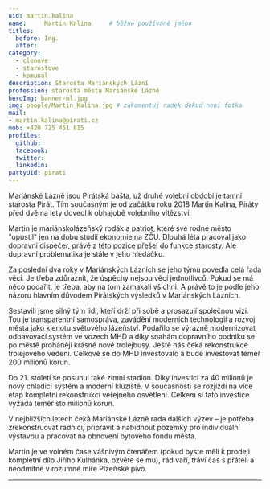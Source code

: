 ```yaml
---
uid: martin.kalina
name:     Martin Kalina 	# běžně používáné jméno
titles:
  before: Ing.
  after:
category:
  - clenove
  - starostove
  - komunal
description: Starosta Mariánských Lázní
profession: starosta města Mariánské Lázně
heroImg: banner-ml.jpg
img: people/Martin_Kalina.jpg # zakomentuj radek dokud není fotka
mail:
- martin.kalina@pirati.cz
mob: +420 725 451 815
profiles:
  github:
  facebook:
  twitter:
  linkedin:
partyUid: pirati
---
```


Mariánské Lázně jsou Pirátská bašta, už druhé volební období je tamní starosta Pirát. Tím současným je od začátku roku 2018 Martin Kalina, Piráty před dvěma lety dovedl k obhajobě volebního vítězství.

Martin je mariánskolázeňský rodák a patriot, které své rodné město "opustil" jen na dobu studií ekonomie na ZČU. Dlouhá léta pracoval jako dopravní dispečer, právě z této pozice přešel do funkce starosty. Ale dopravní problematika je stále v jeho hledáčku.

Za poslední dva roky v Mariánských Lázních se jeho týmu povedla celá řada věcí. Je třeba zdůraznit, že úspěchy nejsou věcí jednotlivců. Pokud se má něco podařit, je třeba, aby na tom zamakali všichni. A právě to je podle jeho názoru hlavním důvodem Pirátských výsledků v Mariánských Lázních.

Sestavili jsme silný tým lidí, kteří drží při sobě a prosazují společnou vizi. Tou je transparentní samospráva, zavádění moderních technologií a rozvoj města jako klenotu světového lázeňství. Podařilo se výrazně modernizovat odbavovací systém ve vozech MHD a díky snahám dopravního podniku se po městě prohánějí krásné nové trolejbusy. Ještě nás čeká rekonstrukce trolejového vedení. Celkově se do MHD investovalo a bude investovat téměř 200 milionů korun.

Do 21. století se posunul také zimní stadion. Díky investici za 40 milionů je nový chladicí systém a moderní kluziště. V současnosti se rozjíždí na více etap kompletní rekonstrukci veřejného osvětlení. Celkem si tato investice vyžádá téměř sto milionů korun.

V nejbližších letech čeká Mariánské Lázně rada dalších výzev – je potřeba zrekonstruovat radnici, připravit a nabídnout pozemky pro individuální výstavbu a pracovat na obnovení bytového fondu města.

Martin je ve volném čase vášnivým čtenářem (pokud byste měli k prodeji kompletní dílo Jiřího Kulhánka, ozvěte se mu), rád vaří, tráví čas s přáteli a neodmítne v rozumné míře Plzeňské pivo.

---

